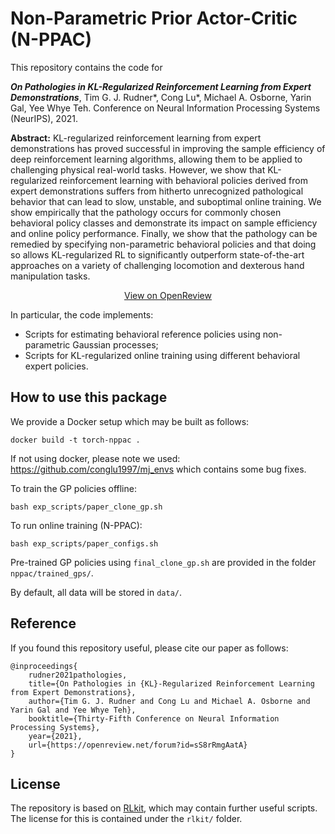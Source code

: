 # Non-Parametric Prior Actor-Critic (N-PPAC)

This repository contains the code for

**_On Pathologies in KL-Regularized Reinforcement Learning from Expert Demonstrations_**, Tim G. J. Rudner*, Cong Lu*, Michael A. Osborne, Yarin Gal, Yee Whye Teh. Conference on Neural Information Processing Systems (NeurIPS), 2021.

**Abstract:** KL-regularized reinforcement learning from expert demonstrations has proved successful in improving the sample efficiency of deep reinforcement learning algorithms, allowing them to be applied to challenging physical real-world tasks. However, we show that KL-regularized reinforcement learning with behavioral policies derived from expert demonstrations suffers from hitherto unrecognized pathological behavior that can lead to slow, unstable, and suboptimal online training. We show empirically that the pathology occurs for commonly chosen behavioral policy classes and demonstrate its impact on sample efficiency and online policy performance. Finally, we show that the pathology can be remedied by specifying non-parametric behavioral policies and that doing so allows KL-regularized RL to significantly outperform state-of-the-art approaches on a variety of challenging locomotion and dexterous hand manipulation tasks.

<p align="center">
  <a href="https://openreview.net/forum?id=sS8rRmgAatA">View on OpenReview</a>
</p>

In particular, the code implements:
- Scripts for estimating behavioral reference policies using non-parametric Gaussian processes;
- Scripts for KL-regularized online training using different behavioral expert policies.

## How to use this package
We provide a Docker setup which may be built as follows:
```
docker build -t torch-nppac .
```
If not using docker, please note we used: https://github.com/conglu1997/mj_envs which contains some bug fixes.

To train the GP policies offline:
```
bash exp_scripts/paper_clone_gp.sh
```

To run online training (N-PPAC):
```
bash exp_scripts/paper_configs.sh
```

Pre-trained GP policies using `final_clone_gp.sh` are provided in the folder `nppac/trained_gps/`.

By default, all data will be stored in `data/`.

## Reference

If you found this repository useful, please cite our paper as follows:
```
@inproceedings{
    rudner2021pathologies,
    title={On Pathologies in {KL}-Regularized Reinforcement Learning from Expert Demonstrations},
    author={Tim G. J. Rudner and Cong Lu and Michael A. Osborne and Yarin Gal and Yee Whye Teh},
    booktitle={Thirty-Fifth Conference on Neural Information Processing Systems},
    year={2021},
    url={https://openreview.net/forum?id=sS8rRmgAatA}
}
```

## License
The repository is based on [RLkit](https://github.com/rail-berkeley/rlkit), which may contain further useful scripts. The license for this is contained under the `rlkit/` folder.
